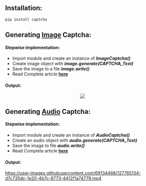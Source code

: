 ## Installation: 
```python
pip install captcha
```
## Generating [**Image**](https://github.com/Iamtripathisatyam/Generate_Captcha/blob/main/image_captcha.py) Captcha: 
#### Stepwise implementation:
- Import module and create an instance of ***ImageCaptcha()***
- Create image object with ***image.generate(CAPTCHA_Text)***
- Save the image to a file ***image.write()***
- Read Complete article [**here**](https://www.geeksforgeeks.org/generate-captcha-using-python/)

#### Output:
<p align="center"><img src="https://user-images.githubusercontent.com/69134468/127764990-c86c17d8-b5be-4bd1-853a-a1b3098f19bb.png"></p>


## Generating [**Audio**](https://github.com/ranjanrajeev95/Generate_Captcha/blob/main/audio_captcha.py) Captcha:
#### Stepwise implementation:
- Import module and create an instance of ***AudioCaptcha()***
- Create an audio object with ***audio.generate(CAPTCHA_Text)***
- Save the image to file ***audio.write()***
- Read Complete article [**here**](https://www.geeksforgeeks.org/generate-captcha-using-python/)

#### Output:
https://user-images.githubusercontent.com/69134468/127765134-d7c735dc-1e20-4b7c-8773-4412f1a74779.mp4
